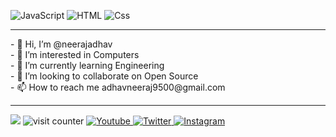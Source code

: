 
<p>
  <img alt="JavaScript" src="https://img.shields.io/badge/JavaScript-F7DF1E?logo=javascript&logoColor=white&style=for-the-badge" />
  <img alt="HTML" src="https://img.shields.io/badge/HTML-E34F26?logo=html5&logoColor=white&style=for-the-badge" />
  <img alt="Css" src="https://img.shields.io/badge/CSS-1572B6?logo=css3&logoColor=white&style=for-the-badge" />
</p>
<hr>
- 👋 Hi, I’m @neerajadhav<br>
- 👀 I’m interested in Computers<br>
- 🌱 I’m currently learning Engineering<br>
- 💞️ I’m looking to collaborate on Open Source<br>
- 📫 How to reach me adhavneeraj9500@gmail.com<br>
<hr>
<img src="https://github-readme-stats.vercel.app/api?username=neerajadhav" />
<img alt="visit counter" src="https://rushter.com/counter.svg" />
<a href="https://youtube.com/channel/UCahNVXLKLGOZikByl7pSGBA">
  <img
    alt="Youtube"
    src="https://img.shields.io/badge/youtube-FF0000?logo=youtube&logoColor=white&style=for-the-badge"
  />
</a>
<a href="https://twitter.com/theneerajadhav">
  <img
    alt="Twitter"
    src="https://img.shields.io/badge/Twitter-1DA1F2?logo=twitter&logoColor=white&style=for-the-badge"
  />
</a>
<a href="https://instagram.com/neeraj_adhav">
  <img
    alt="Instagram"
    src="https://img.shields.io/badge/Instagram-E4405F?logo=instagram&logoColor=white&style=for-the-badge"
  />
</a>
<!---
neerajadhav/neerajadhav is a ✨ special ✨ repository because its `README.md` (this file) appears on your GitHub profile.
You can click the Preview link to take a look at your changes.
--->
